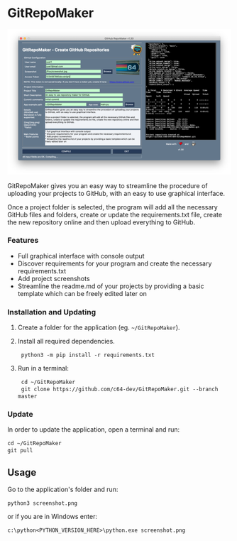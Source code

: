 # GitRepoMaker
![Screenshot](screenshot.png)

GitRepoMaker gives you an easy way to streamline the procedure of uploading your projects to GitHub, with an easy to use graphical interface.

Once a project folder is selected, the program will add all the necessary GitHub files and folders, create or update the requirements.txt file, create the new repository online and then upload everything to GitHub.

### Features
* Full graphical interface with console output
* Discover requirements for your program and create the necessary requirements.txt
* Add project screenshots
* Streamline the readme.md of your projects by providing a basic template which can be freely edited later on

### Installation and Updating
1. Create a folder for the application (eg. `~/GitRepoMaker`).
2. Install all required dependencies.

        python3 -m pip install -r requirements.txt

3. Run in a terminal:

        cd ~/GitRepoMaker
        git clone https://github.com/c64-dev/GitRepoMaker.git --branch master

### Update
In order to update the application, open a terminal and run:

    cd ~/GitRepoMaker
    git pull

## Usage
Go to the application's folder and run:

```
python3 screenshot.png
```

or if you are in Windows enter:

```
c:\python<PYTHON_VERSION_HERE>\python.exe screenshot.png
```

